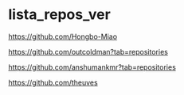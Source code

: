 # lista_repos_ver
https://github.com/Hongbo-Miao

https://github.com/outcoldman?tab=repositories

https://github.com/anshumankmr?tab=repositories

https://github.com/theuves

